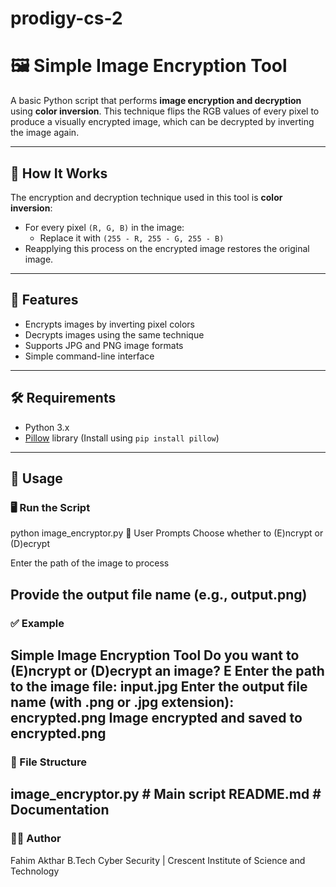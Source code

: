 # prodigy-cs-2
# 🖼️ Simple Image Encryption Tool

A basic Python script that performs **image encryption and decryption** using **color inversion**. This technique flips the RGB values of every pixel to produce a visually encrypted image, which can be decrypted by inverting the image again.

---

## 🔐 How It Works

The encryption and decryption technique used in this tool is **color inversion**:
- For every pixel `(R, G, B)` in the image:
  - Replace it with `(255 - R, 255 - G, 255 - B)`
- Reapplying this process on the encrypted image restores the original image.

---

## 🧰 Features

- Encrypts images by inverting pixel colors
- Decrypts images using the same technique
- Supports JPG and PNG image formats
- Simple command-line interface

---

## 🛠️ Requirements

- Python 3.x
- [Pillow](https://python-pillow.org/) library (Install using `pip install pillow`)

---

## 🚀 Usage

### 🖥️ Run the Script
python image_encryptor.py
💬 User Prompts
Choose whether to (E)ncrypt or (D)ecrypt

Enter the path of the image to process

Provide the output file name (e.g., output.png)
---

### ✅ Example
Simple Image Encryption Tool
Do you want to (E)ncrypt or (D)ecrypt an image? E
Enter the path to the image file: input.jpg
Enter the output file name (with .png or .jpg extension): encrypted.png
Image encrypted and saved to encrypted.png
---

### 📂 File Structure
image_encryptor.py   # Main script
README.md            # Documentation
---

### 👨‍💻 Author
Fahim Akthar
B.Tech Cyber Security | Crescent Institute of Science and Technology
